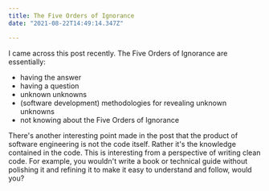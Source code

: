 ```yaml
---
title: The Five Orders of Ignorance
date: "2021-08-22T14:49:14.347Z"

---
```


I came across this post recently. The Five Orders of 
Ignorance are essentially: 

- having the answer
- having a question
- unknown unknowns
- (software development) methodologies for revealing unknown unknowns
- not knowing about the Five Orders of 
Ignorance

There's another interesting point made in the post that 
the product of software engineering is not the code itself. 
Rather it's the knowledge contained in the code. This is interesting 
from a perspective of writing clean code. For example, you wouldn't 
write a book or technical guide without polishing it and refining it 
to make it easy to understand and follow, would you?
